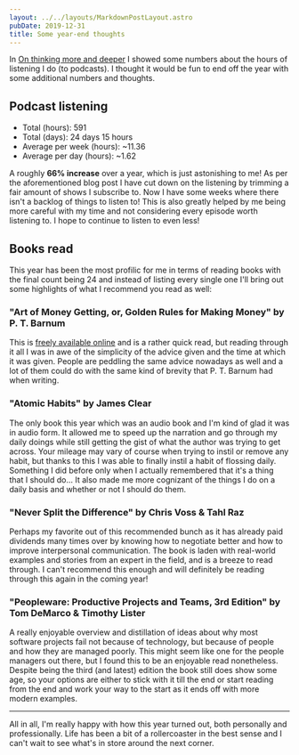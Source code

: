 ```yaml
---
layout: ../../layouts/MarkdownPostLayout.astro
pubDate: 2019-12-31
title: Some year-end thoughts
---
```

In [On thinking more and deeper](https://usrme.netlify.com/posts/on-thinking-more-and-deeper/) I showed some numbers about the hours of listening I do (to podcasts). I thought it would be fun to end off the year with some additional numbers and thoughts.

## Podcast listening

- Total (hours): 591
- Total (days): 24 days 15 hours
- Average per week (hours): ~11.36
- Average per day (hours): ~1.62

A roughly **66% increase** over a year, which is just astonishing to me! As per the aforementioned blog post I have cut down on the listening by trimming a fair amount of shows I subscribe to. Now I have some weeks where there isn't a backlog of things to listen to! This is also greatly helped by me being more careful with my time and not considering every episode worth listening to. I hope to continue to listen to even less!

## Books read

This year has been the most profilic for me in terms of reading books with the final count being 24 and instead of listing every single one I'll bring out some highlights of what I recommend you read as well:

### "Art of Money Getting, or, Golden Rules for Making Money" by P. T. Barnum

This is [freely available online](https://www.fourmilab.ch/etexts/www/barnum/moneygetting/) and is a rather quick read, but reading through it all I was in awe of the simplicity of the advice given and the time at which it was given. People are peddling the same advice nowadays as well and a lot of them could do with the same kind of brevity that P. T. Barnum had when writing.

### "Atomic Habits" by James Clear

The only book this year which was an audio book and I'm kind of glad it was in audio form. It allowed me to speed up the narration and go through my daily doings while still getting the gist of what the author was trying to get across. Your mileage may vary of course when trying to instil or remove any habit, but thanks to this I was able to finally instil a habit of flossing daily. Something I did before only when I actually remembered that it's a thing that I should do... It also made me more cognizant of the things I do on a daily basis and whether or not I should do them.

### "Never Split the Difference" by Chris Voss & Tahl Raz

Perhaps my favorite out of this recommended bunch as it has already paid dividends many times over by knowing how to negotiate better and how to improve interpersonal communication. The book is laden with real-world examples and stories from an expert in the field, and is a breeze to read through. I can't recommend this enough and will definitely be reading through this again in the coming year!

### "Peopleware: Productive Projects and Teams, 3rd Edition" by Tom DeMarco & Timothy Lister

A really enjoyable overview and distillation of ideas about why most software projects fail not because of technology, but because of people and how they are managed poorly. This might seem like one for the people managers out there, but I found this to be an enjoyable read nonetheless. Despite being the third (and latest) edition the book still does show some age, so your options are either to stick with it till the end or start reading from the end and work your way to the start as it ends off with more modern examples.

---

All in all, I'm really happy with how this year turned out, both personally and professionally. Life has been a bit of a rollercoaster in the best sense and I can't wait to see what's in store around the next corner.
